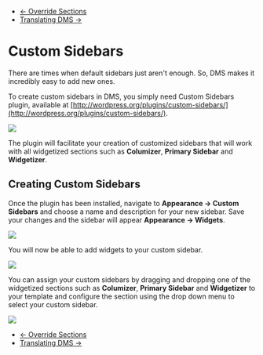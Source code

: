 <div class="row-fluid">
	<div class="span12">
		<ul class="pager">
			<li class="pull-left"><a href="http://docs.pagelines.com/advanced/override-sections">&larr; Override Sections</a></li>
  			<li class="pull-right"><a href="http://docs.pagelines.com/advanced/translating-dms">Translating DMS &rarr;</i></a></li>
		</ul>
	</div>
</div>

# Custom Sidebars #

There are times when default sidebars just aren't enough.  So, DMS makes it incredibly easy to add new ones.

To create custom sidebars in DMS, you simply need Custom Sidebars plugin, available at [http://wordpress.org/plugins/custom-sidebars/](http://wordpress.org/plugins/custom-sidebars/).

![](https://raw.github.com/pagelines/Docs/master/gh-pages-template/public/img/custom-sidebars-plugin.png)

The plugin will facilitate your creation of customized sidebars that will work with all widgetized sections such as **Columizer**, **Primary Sidebar** and **Widgetizer**.

## Creating Custom Sidebars ##

Once the plugin has been installed, navigate to **Appearance &rarr; Custom Sidebars** and choose a name and description for your new sidebar. Save your changes and the sidebar will appear **Appearance &rarr; Widgets**.

![](https://raw.github.com/pagelines/Docs/master/gh-pages-template/public/img/custom-sidebars-plugin2.png)

You will now be able to add widgets to your custom sidebar.

![](https://raw.github.com/pagelines/Docs/master/gh-pages-template/public/img/custom-sidebars-plugin3.png)

You can assign your custom sidebars by dragging and dropping one of the widgetized sections such as **Columizer**, **Primary Sidebar** and **Widgetizer** to your template and configure the section using the drop down menu to select your custom sidebar.

![](https://raw.github.com/pagelines/Docs/master/gh-pages-template/public/img/custom-sidebars-plugin4.png)

<div class="row-fluid">
	<div class="span12">
		<ul class="pager">
			<li class="pull-left"><a href="http://docs.pagelines.com/advanced/override-sections">&larr; Override Sections</a></li>
  			<li class="pull-right"><a href="http://docs.pagelines.com/advanced/translating-dms">Translating DMS &rarr;</i></a></li>
		</ul>
	</div>
</div>
